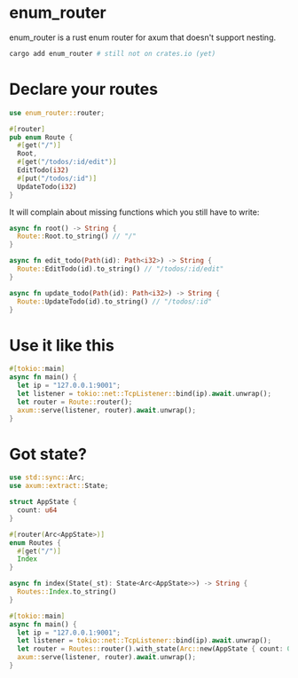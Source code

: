 # enum_router

enum_router is a rust enum router for axum that doesn't support nesting.

```sh
cargo add enum_router # still not on crates.io (yet)
```

# Declare your routes

```rust
use enum_router::router;

#[router]
pub enum Route {
  #[get("/")]
  Root,
  #[get("/todos/:id/edit")]
  EditTodo(i32)
  #[put("/todos/:id")]
  UpdateTodo(i32)
}
```

It will complain about missing functions which you still have to write:

```rust
async fn root() -> String {
  Route::Root.to_string() // "/"
}

async fn edit_todo(Path(id): Path<i32>) -> String {
  Route::EditTodo(id).to_string() // "/todos/:id/edit"
}

async fn update_todo(Path(id): Path<i32>) -> String {
  Route::UpdateTodo(id).to_string() // "/todos/:id"
}
```

# Use it like this

```rust
#[tokio::main]
async fn main() {
  let ip = "127.0.0.1:9001";
  let listener = tokio::net::TcpListener::bind(ip).await.unwrap();
  let router = Route::router();
  axum::serve(listener, router).await.unwrap();
}
```

# Got state?

```rust
use std::sync::Arc;
use axum::extract::State;

struct AppState {
  count: u64
}

#[router(Arc<AppState>)]
enum Routes {
  #[get("/")]
  Index
}

async fn index(State(_st): State<Arc<AppState>>) -> String {
  Routes::Index.to_string()
}

#[tokio::main]
async fn main() {
  let ip = "127.0.0.1:9001";
  let listener = tokio::net::TcpListener::bind(ip).await.unwrap();
  let router = Routes::router().with_state(Arc::new(AppState { count: 0 }));
  axum::serve(listener, router).await.unwrap();
}
```
